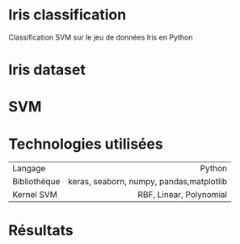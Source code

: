 # Iris classification
Classification SVM sur le jeu de données Iris en Python

# Iris dataset

# SVM

# Technologies utilisées
|  |   |
| :---         |          ---: |
| Langage  | Python  | 
| Bibliothèque  |   keras, seaborn, numpy, pandas,matplotlib    | 
| Kernel SVM     |   RBF, Linear, Polynomial     | 

# Résultats


